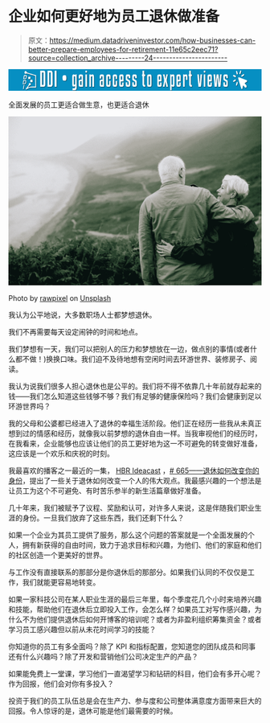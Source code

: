# 企业如何更好地为员工退休做准备

> 原文：<https://medium.datadriveninvestor.com/how-businesses-can-better-prepare-employees-for-retirement-11e65c2eec71?source=collection_archive---------24----------------------->

[![](img/400ed1383ab7707f8056a1f0cbb0c3ed.png)](http://www.track.datadriveninvestor.com/1B9E)

全面发展的员工更适合做生意，也更适合退休

![](img/065e635ae32aa659a1b35e5871b865cd.png)

Photo by [rawpixel](https://unsplash.com/@rawpixel?utm_source=medium&utm_medium=referral) on [Unsplash](https://unsplash.com?utm_source=medium&utm_medium=referral)

我认为公平地说，大多数职场人士都梦想退休。

我们不再需要每天设定闹钟的时间和地点。

我们梦想有一天，我们可以把别人的压力和梦想放在一边，做点别的事情(或者什么都不做！)换换口味。我们迫不及待地想有空闲时间去环游世界、装修房子、阅读。

我认为说我们很多人担心退休也是公平的。我们将不得不依靠几十年前就存起来的钱——我们怎么知道这些钱够不够？我们有足够的健康保险吗？我们会健康到足以环游世界吗？

我的父母和公婆都已经进入了退休的幸福生活阶段。他们正在经历一些我从未真正想到过的情感和经历，就像我以前梦想的退休自由一样。当我审视他们的经历时，在我看来，企业能够也应该让他们的员工更好地为这一不可避免的转变做好准备，这应该是一个欢乐和庆祝的时刻。

我最喜欢的播客之一最近的一集， [HBR Ideacast](https://hbr.org/2018/01/podcast-ideacast) ，[# 665——退休如何改变你的身份](https://hbr.org/ideacast/2019/01/how-retirement-changes-your-identity)，提出了一些关于退休如何改变一个人的伟大观点。我最感兴趣的一个想法是让员工为这个不可避免、有时苦乐参半的新生活篇章做好准备。

几十年来，我们被赋予了议程、奖励和认可，对许多人来说，这是伴随我们职业生涯的身份。一旦我们放弃了这些东西，我们还剩下什么？

如果一个企业为其员工提供了服务，那么这个问题的答案就是一个全面发展的个人，拥有新获得的自由时间，致力于追求目标和兴趣，为他们、他们的家庭和他们的社区创造一个更美好的世界。

与工作没有直接联系的那部分是你退休后的那部分。如果我们认同的不仅仅是工作，我们就能更容易地转变。

如果一家科技公司在某人职业生涯的最后三年里，每个季度花几个小时来培养兴趣和技能，帮助他们在退休后立即投入工作，会怎么样？如果员工对写作感兴趣，为什么不为他们提供退休后如何开博客的培训呢？或者为非盈利组织筹集资金？或者学习员工感兴趣但以前从未花时间学习的技能？

你知道你的员工有多全面吗？除了 KPI 和指标配置，您知道您的团队成员和同事还有什么兴趣吗？除了开发和营销他们公司决定生产的产品？

如果能免费上一堂课，学习他们一直渴望学习和钻研的科目，他们会有多开心呢？作为回报，他们会对你有多投入？

投资于我们的员工队伍总是会在生产力、参与度和公司整体满意度方面带来巨大的回报。令人惊讶的是，退休可能是他们最需要的时候。​